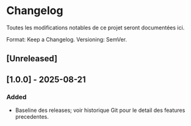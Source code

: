 # Changelog

Toutes les modifications notables de ce projet seront documentées ici.

Format: Keep a Changelog. Versioning: SemVer.

## [Unreleased]

## [1.0.0] - 2025-08-21

### Added

* Baseline des releases; voir historique Git pour le detail des features precedentes.

